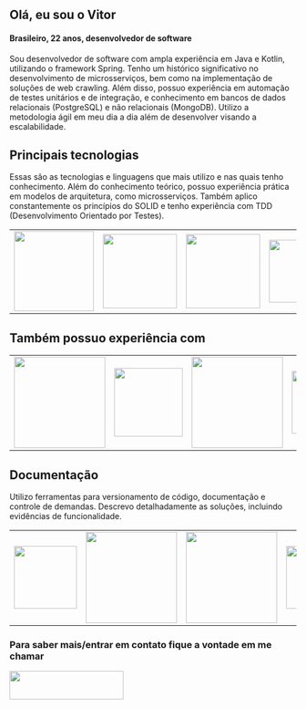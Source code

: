 ## Olá, eu sou o Vitor
#### Brasileiro, 22 anos, desenvolvedor de software

<p>Sou desenvolvedor de software com ampla experiência em Java e Kotlin, utilizando o framework Spring. Tenho um histórico significativo no desenvolvimento de microsserviços, bem como na implementação de soluções de web crawling. Além disso, possuo experiência em automação de testes unitários e de integração, e conhecimento em bancos de dados relacionais (PostgreSQL) e não relacionais (MongoDB). Utilizo a metodologia ágil em meu dia a dia além de desenvolver visando a escalabilidade.</p>

<h2>Principais tecnologias</h2>
<p>Essas são as tecnologias e linguagens que mais utilizo e nas quais tenho conhecimento. Além do conhecimento teórico, possuo experiência prática em modelos de arquitetura, como microsserviços. Também aplico constantemente os princípios do SOLID e tenho experiência com TDD (Desenvolvimento Orientado por Testes).</p>
<table>
  <tr>
    <td><img height="140" width="140" src="https://cdn.jsdelivr.net/gh/devicons/devicon@latest/icons/kotlin/kotlin-plain-wordmark.svg" /></td>
    <td><img height="130" width="130" src="https://cdn.jsdelivr.net/gh/devicons/devicon@latest/icons/java/java-original-wordmark.svg" /></td>
    <td><img height="130" width="130" src="https://cdn.jsdelivr.net/gh/devicons/devicon@latest/icons/amazonwebservices/amazonwebservices-plain-wordmark.svg" /></td>
    <td><img height="110" width="110" src="https://cdn.jsdelivr.net/gh/devicons/devicon@latest/icons/postgresql/postgresql-original-wordmark.svg" /></td>
    <td><img height="120" width="120" src="https://cdn.jsdelivr.net/gh/devicons/devicon@latest/icons/spring/spring-original-wordmark.svg" /></td>
  </tr>
</table>

<h2>Também possuo experiência com</h2>
<table>
  <tr>
    <td><img height="160" width="160" src="https://cdn.jsdelivr.net/gh/devicons/devicon@latest/icons/angular/angular-original-wordmark.svg" /></td>
    <td><img height="120" width="120" src="https://cdn.jsdelivr.net/gh/devicons/devicon/icons/android/android-original-wordmark.svg" /></td>
    <td><img height="160" width="160" src="https://cdn.jsdelivr.net/gh/devicons/devicon@latest/icons/kubernetes/kubernetes-original-wordmark.svg" /></td>
    <td><img height="110" width="110" src="https://cdn.jsdelivr.net/gh/devicons/devicon@latest/icons/azure/azure-original-wordmark.svg" /></td>
    <td><img height="110" width="110" src="https://cdn.jsdelivr.net/gh/devicons/devicon@latest/icons/mongodb/mongodb-plain-wordmark.svg" /></td>
  </tr>
</table>

<h2>Documentação</h2>
<p>Utilizo ferramentas para versionamento de código, documentação e controle de demandas. Descrevo detalhadamente as soluções, incluindo evidências de funcionalidade.</p>
<table>
  <tr>
    <td><img height="110" width="110" src="https://cdn.jsdelivr.net/gh/devicons/devicon@latest/icons/jira/jira-original-wordmark.svg" /></td>
    <td><img height="160" width="160" src="https://cdn.jsdelivr.net/gh/devicons/devicon@latest/icons/swagger/swagger-original-wordmark.svg" /></td>
    <td><img height="160" width="160" src="https://cdn.jsdelivr.net/gh/devicons/devicon@latest/icons/confluence/confluence-original-wordmark.svg" /></td>
    <td><img height="110" width="110" src="https://cdn.jsdelivr.net/gh/devicons/devicon@latest/icons/gitlab/gitlab-plain-wordmark.svg" /></td>
    <td><img height="110" width="110" src="https://cdn.jsdelivr.net/gh/devicons/devicon@latest/icons/git/git-plain-wordmark.svg" /></td>
  </tr>
</table>

<h3>Para saber mais/entrar em contato fique a vontade em me chamar</h3>
<a href="https://www.linkedin.com/in/vitor-de-andrade-moreira-0a68441a7/" target="_blank">
  <img src="https://img.shields.io/badge/-LinkedIn-%230077B5?style=for-the-badge&logo=linkedin&logoColor=white" width="200" height="50" />
</a>
